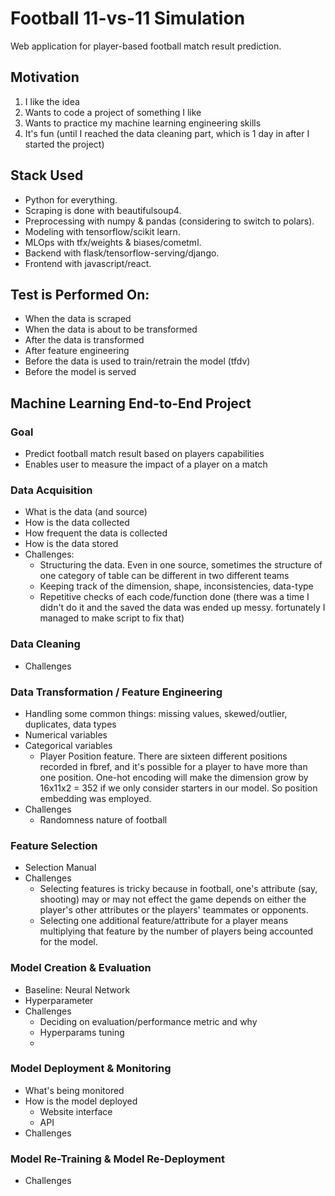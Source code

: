 # Football 11-vs-11 Simulation
Web application for player-based football match result prediction.

## Motivation
1. I like the idea
2. Wants to code a project of something I like
3. Wants to practice my machine learning engineering skills
4. It's fun (until I reached the data cleaning part, which is 1 day in after I started the project)


## Stack Used
- Python for everything. 
- Scraping is done with beautifulsoup4. 
- Preprocessing with numpy & pandas (considering to switch to polars). 
- Modeling with tensorflow/scikit learn. 
- MLOps with tfx/weights & biases/cometml.
- Backend with flask/tensorflow-serving/django. 
- Frontend with javascript/react. 


## Test is Performed On:
- When the data is scraped
- When the data is about to be transformed
- After the data is transformed
- After feature engineering
- Before the data is used to train/retrain the model (tfdv)
- Before the model is served

## Machine Learning End-to-End Project

<!-- Insert Gambar ML Life Cycle-->

### Goal
- Predict football match result based on players capabilities
- Enables user to measure the impact of a player on a match

### Data Acquisition
- What is the data (and source)
- How is the data collected
- How frequent the data is collected
- How is the data stored
- Challenges:
    - Structuring the data. Even in one source, sometimes the structure of one category
        of table can be different in two different teams
    - Keeping track of the dimension, shape, inconsistencies, data-type
    - Repetitive checks of each code/function done (there was a time I didn't do it
        and the saved the data was ended up messy. fortunately I managed to make script to fix that)

### Data Cleaning
- Challenges

### Data Transformation / Feature Engineering
- Handling some common things: missing values, skewed/outlier, duplicates, data types
- Numerical variables
- Categorical variables
    - Player Position feature. There are sixteen different positions recorded in fbref, and 
        it's possible for a player to have more than one position. One-hot encoding will make
        the dimension grow by 16x11x2 = 352 if we only consider starters in our model. So
        position embedding was employed.
- Challenges
    - Randomness nature of football

### Feature Selection
- Selection Manual
- Challenges
    - Selecting features is tricky because in football, one's attribute (say, shooting) may or may
        not effect the game depends on either the player's other attributes or the players' teammates
        or opponents.
    - Selecting one additional feature/attribute for a player means multiplying that feature by the number
        of players being accounted for the model.

### Model Creation & Evaluation
- Baseline: Neural Network
- Hyperparameter
- Challenges
    - Deciding on evaluation/performance metric and why
    - Hyperparams tuning
    - 

### Model Deployment & Monitoring
- What's being monitored
- How is the model deployed
    - Website interface
    - API
- Challenges

### Model Re-Training & Model Re-Deployment
- Challenges